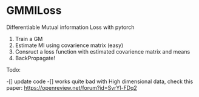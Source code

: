 # GMMILoss
Differentiable Mutual information Loss with pytorch  

1. Train a GM
2. Estimate MI using covarience matrix (easy)
3. Consruct a loss function with estimated covarience matrix and means
4. BackPropagate!

Todo: 

-[] update code 
-[] works quite bad with High dimensional data,  check this paper: https://openreview.net/forum?id=SvrYl-FDq2

